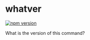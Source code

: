 # whatver

[![npm version](https://badge.fury.io/js/%40mstssk%2Fwhatver.svg)](https://badge.fury.io/js/%40mstssk%2Fwhatver)

What is the version of this command?
